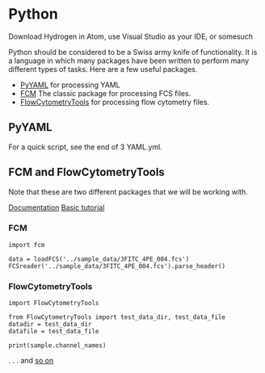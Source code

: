 # Python

Download Hydrogen in Atom, use Visual Studio as your IDE, or somesuch

Python should be considered to be a Swiss army knife of functionality. It is a language in which many packages have been written to perform many different types of tasks. Here are a few useful packages.

 - [PyYAML](https://pyyaml.org/) for processing YAML
 - [FCM](https://pythonhosted.org/fcm/index.html) The classic package for processing FCS files.
 - [FlowCytometryTools](https://github.com/eyurtsev/FlowCytometryTools) for processing flow cytometry files.


## PyYAML

For a quick script, see the end of 3 YAML.yml.

## FCM and FlowCytometryTools

Note that these are two different packages that we will be working with.

[Documentation](https://eyurtsev.github.io/FlowCytometryTools/)
[Basic tutorial](https://pythonhosted.org/fcm/basic.html)

### FCM

```{python}
import fcm

data = loadFCS('../sample_data/3FITC_4PE_004.fcs')
FCSreader('../sample_data/3FITC_4PE_004.fcs').parse_header()
```

### FlowCytometryTools

```{python}
import FlowCytometryTools

from FlowCytometryTools import test_data_dir, test_data_file
datadir = test_data_dir
datafile = test_data_file

print(sample.channel_names)
```

. . . and [so on](https://eyurtsev.github.io/FlowCytometryTools/tutorial.html)
